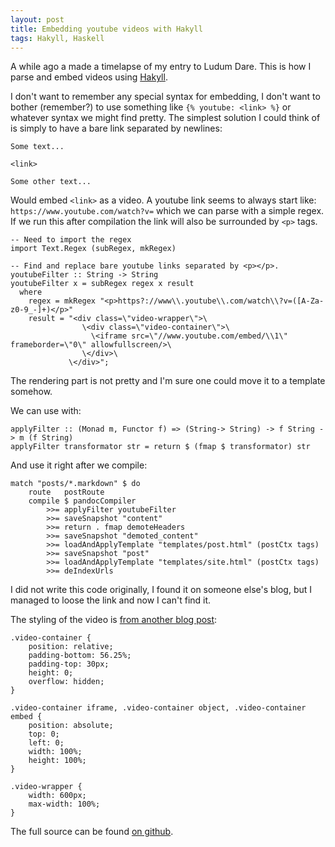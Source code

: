 ```yaml
---
layout: post
title: Embedding youtube videos with Hakyll
tags: Hakyll, Haskell
---
```


A while ago a made a timelapse of my entry to Ludum Dare. This is how I parse and embed videos using [Hakyll][].

I don't want to remember any special syntax for embedding, I don't want to bother (remember?) to use something like `{% youtube: <link> %}` or whatever syntax we might find pretty. The simplest solution I could think of is simply to have a bare link separated by newlines:

```
Some text...

<link>

Some other text...
```

Would embed `<link>` as a video. A youtube link seems to always start like: `https://www.youtube.com/watch?v=` which we can parse with a simple regex. If we run this after compilation the link will also be surrounded by `<p>` tags.

```{.haskell}
-- Need to import the regex
import Text.Regex (subRegex, mkRegex)

-- Find and replace bare youtube links separated by <p></p>.
youtubeFilter :: String -> String
youtubeFilter x = subRegex regex x result
  where
    regex = mkRegex "<p>https?://www\\.youtube\\.com/watch\\?v=([A-Za-z0-9_-]+)</p>"
    result = "<div class=\"video-wrapper\">\
                \<div class=\"video-container\">\
                  \<iframe src=\"//www.youtube.com/embed/\\1\" frameborder=\"0\" allowfullscreen/>\
                \</div>\
             \</div>";
```

The rendering part is not pretty and I'm sure one could move it to a template somehow.

We can use with:

```{.haskell}
applyFilter :: (Monad m, Functor f) => (String-> String) -> f String -> m (f String)
applyFilter transformator str = return $ (fmap $ transformator) str
```

And use it right after we compile:

```{.haskell}
match "posts/*.markdown" $ do
    route   postRoute
    compile $ pandocCompiler
        >>= applyFilter youtubeFilter
        >>= saveSnapshot "content"
        >>= return . fmap demoteHeaders
        >>= saveSnapshot "demoted_content"
        >>= loadAndApplyTemplate "templates/post.html" (postCtx tags)
        >>= saveSnapshot "post"
        >>= loadAndApplyTemplate "templates/site.html" (postCtx tags)
        >>= deIndexUrls
```

I did not write this code originally, I found it on someone else's blog, but I managed to loose the link and now I can't find it.

The styling of the video is [from another blog post][style]:

```{.css}
.video-container {
    position: relative;
    padding-bottom: 56.25%;
    padding-top: 30px;
    height: 0;
    overflow: hidden;
}

.video-container iframe, .video-container object, .video-container embed {
    position: absolute;
    top: 0;
    left: 0;
    width: 100%;
    height: 100%;
}

.video-wrapper {
    width: 600px;
    max-width: 100%;
}
```

The full source can be found [on github][].

[Hakyll]: http://jaspervdj.be/hakyll/ "Hakyll"
[style]: http://webdesignerwall.com/tutorials/css-elastic-videos "CSS elastic videos"
[on github]: https://github.com/treeman/jonashietala "My github"

